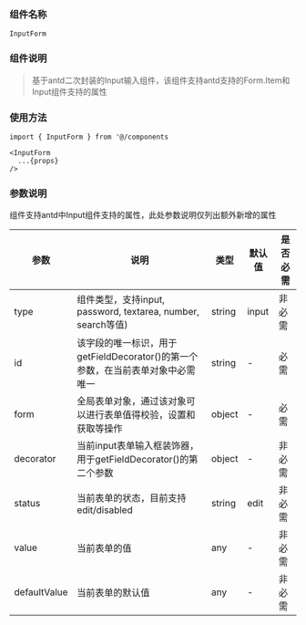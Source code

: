 <!--
 * @Description: InputForm组件说明文档
 * @Author: 郭军伟
 * @Date: 2020-04-02 10:13:25
 * @lastEditTime: Do not edit
 -->
### 组件名称 

``` 
InputForm
``` 

### 组件说明

> 基于antd二次封装的Input输入组件，该组件支持antd支持的Form.Item和Input组件支持的属性

### 使用方法

``` 
import { InputForm } from '@/components

<InputForm 
  ...{props}
/>
```

### 参数说明

组件支持antd中Input组件支持的属性，此处参数说明仅列出额外新增的属性

| 参数 | 说明 | 类型 | 默认值 | 是否必需 |
| ----------| ------------- | ------------- | ------------- | ------------- |
| type  | 组件类型，支持input, password, textarea, number, search等值)  | string  | input  |  非必需  |
| id  | 该字段的唯一标识，用于getFieldDecorator()的第一个参数，在当前表单对象中必需唯一  | string  | -  |  必需  |
| form | 全局表单对象，通过该对象可以进行表单值得校验，设置和获取等操作 | object | - | 必需
| decorator | 当前input表单输入框装饰器，用于getFieldDecorator()的第二个参数 | object | - | 非必需 |
| status | 当前表单的状态，目前支持edit/disabled | string | edit | 非必需 |
| value | 当前表单的值 | any | - | 非必需 |
| defaultValue | 当前表单的默认值 | any | - | 非必需 |
